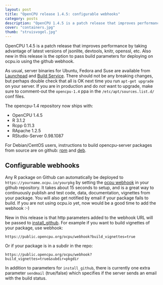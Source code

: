 ```yaml
---
layout: post
title: "OpenCPU release 1.4.5: configurable webhooks"
category: posts
description: "OpenCPU 1.4.5 is a patch release that improves performance by taking advantage of latest versions of jsonlite, devtools, knitr, openssl, etc. Also new in this release is the option to pass build parameters for deploying to ocpu.io using the github webhook."
cover: "containers.jpg"
thumb: "struisvogel.jpg"
---
```


OpenCPU 1.4.5 is a patch release that improves performance by taking advantage of latest versions of jsonlite, devtools, knitr, openssl, etc. Also new in this release is the option to pass build parameters for deploying on ocpu.io using the github webhook.

As usual, server binaries for Ubuntu, Fedora and Suse are available from [Launchpad](https://www.opencpu.org/download.html) and [Build Service](http://software.opensuse.org/download.html?project=home:jeroenooms:opencpu-1.4&package=opencpu). There should not be any breaking changes, but perhaps double check that all is OK next time you run `apt-get upgrade` on your server. If you are in production and do *not* want to upgrade, make sure to comment-out the `opencpu-1.4` ppa in the `/etc/apt/sources.list.d/` conf files.

The opencpu-1.4 repository now ships with:

- OpenCPU 1.4.5
- R 3.1.2
- Rcpp 0.11.3
- RApache 1.2.5
- RStudio-Server 0.98.1087

For Debian/CentOS users, instructions to build opencpu-server packages from source are on github: [rpm](https://github.com/jeroenooms/opencpu-server/tree/master/rpm#readme) and [deb](https://github.com/jeroenooms/opencpu-server/tree/master/debian#readme).

## Configurable webhooks

Any R package on Github can automatically be deployed to `https://yourname.ocpu.io/yourpkg` by setting the [ocpu webhook](https://www.opencpu.org/api.html#api-ci) in your github repository. It takes about 15 seconds to setup, and is a great way to continuously publish and test code, data, documentation, vignettes from your package. You will also get notified by email if your package fails to build. If you are not using ocpu.io yet, now would be a good time to add the webhook :-)

New in this release is that http parameters added to the webhook URL will be passed to [install_github](http://demo.ocpu.io/devtools/man/install_github/text). For example if you want to build vignettes of your package, use webhook:

    https://public.opencpu.org/ocpu/webhook?build_vignettes=true

Or if your package is in a subdir in the repo:

    https://public.opencpu.org/ocpu/webhook?build_vignettes=true&subdir=pkgdir

In addition to parameters for `install_github`, there is currently one extra parameter `sendmail` (true/false) which specifies if the server sends an email with the build status.

